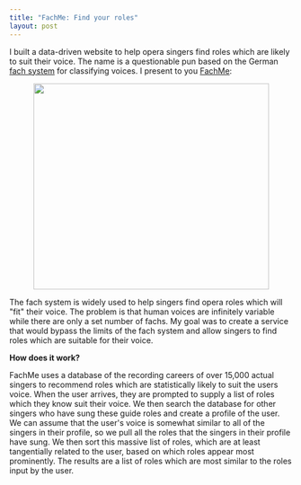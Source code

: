 ```yaml
---
title: "FachMe: Find your roles"
layout: post
---
```


I built a data-driven website to help opera singers find roles which are likely to suit their voice. The name is a questionable pun based on the German <a href="http://en.wikipedia.org/wiki/Fach">fach system</a> for classifying voices. I present to you <a href="http://fachme.com">FachMe</a>:
<p style="text-align: center;"><a href="http://fachme.com"><img class="size-full wp-image-899 aligncenter" title="FachMe Screen Shot" alt="" src="/uploads/2011/04/Screen-shot-2011-04-16-at-10.34.01-AM.png" width="419" height="367" /></a></p>
The fach system is widely used to help singers find opera roles which will "fit" their voice. The problem is that human voices are infinitely variable while there are only a set number of fachs. My goal was to create a service that would bypass the limits of the fach system and allow singers to find roles which are suitable for their voice.

<strong>How does it work?</strong>

FachMe uses a database of the recording careers of over 15,000 actual singers to recommend roles which are statistically likely to suit the users voice. When the user arrives, they are prompted to supply a list of roles which they know suit their voice. We then search the database for other singers who have sung these guide roles and create a profile of the user. We can assume that the user's voice is somewhat similar to all of the singers in their profile, so we pull all the roles that the singers in their profile have sung. We then sort this massive list of roles, which are at least tangentially related to the user, based on which roles appear most prominently. The results are a list of roles which are most similar to the roles input by the user.
